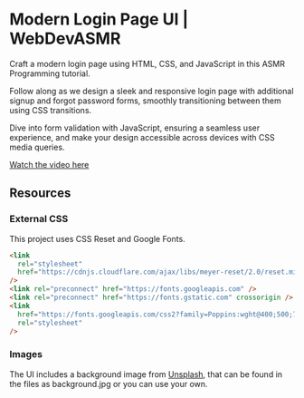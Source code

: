 # Modern Login Page UI | WebDevASMR

Craft a modern login page using HTML, CSS, and JavaScript in this ASMR Programming tutorial.

Follow along as we design a sleek and responsive login page with additional signup and forgot password forms, smoothly transitioning between them using CSS transitions.

Dive into form validation with JavaScript, ensuring a seamless user experience, and make your design accessible across devices with CSS media queries.

[Watch the video here](https://youtu.be/-zS2UCalCqA?sub_confirmation=1)

## Resources

### External CSS

This project uses CSS Reset and Google Fonts.

```html
<link
  rel="stylesheet"
  href="https://cdnjs.cloudflare.com/ajax/libs/meyer-reset/2.0/reset.min.css"
/>
<link rel="preconnect" href="https://fonts.googleapis.com" />
<link rel="preconnect" href="https://fonts.gstatic.com" crossorigin />
<link
  href="https://fonts.googleapis.com/css2?family=Poppins:wght@400;500;700&display=swap"
  rel="stylesheet"
/>
```

### Images

The UI includes a background image from [Unsplash](https://unsplash.com/photos/BUZTALnFMgA), that can be found in the files as background.jpg or you can use your own.
